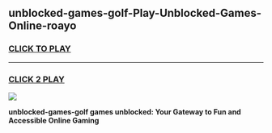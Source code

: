 
## unblocked-games-golf-Play-Unblocked-Games-Online-roayo
<h3>
<a href="https://premium76.site?title=unblocked-games-golf&ref=25A">CLICK TO PLAY</a></h3>
<hr>

<h3>
<a href="https://premium76.site?title=unblocked-games-golf&ref=25A">CLICK 2 PLAY</a>
  
</h3>

<a href="https://premium76.site?title=unblocked-games-golf&ref=25A"><img src="https://clearcache.store/games.png"></a>


**unblocked-games-golf games unblocked: Your Gateway to Fun and Accessible Online Gaming**
